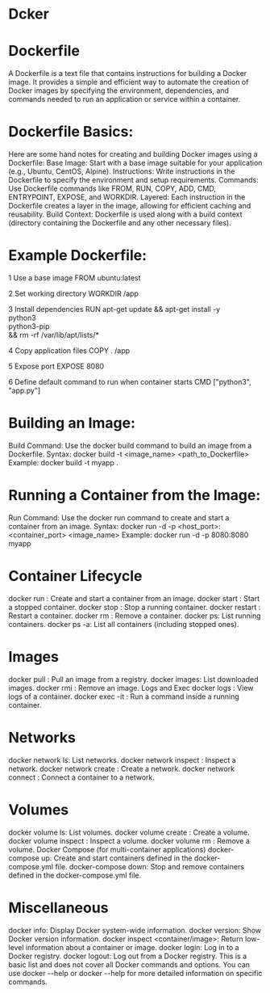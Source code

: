 # Dcker
# Dockerfile
A Dockerfile is a text file that contains instructions for building a Docker image. It provides a simple and efficient way to automate the creation of Docker images by specifying the environment, dependencies, and commands needed to run an application or service within a container.

# Dockerfile Basics:
Here are some hand notes for creating and building Docker images using a Dockerfile:
Base Image: Start with a base image suitable for your application (e.g., Ubuntu, CentOS, Alpine).
Instructions: Write instructions in the Dockerfile to specify the environment and setup requirements.
Commands: Use Dockerfile commands like FROM, RUN, COPY, ADD, CMD, ENTRYPOINT, EXPOSE, and WORKDIR.
Layered: Each instruction in the Dockerfile creates a layer in the image, allowing for efficient caching and reusability.
Build Context: Dockerfile is used along with a build context (directory containing the Dockerfile and any other necessary files).

# Example Dockerfile:
1 Use a base image
FROM ubuntu:latest

2 Set working directory
WORKDIR /app

3 Install dependencies
RUN apt-get update && apt-get install -y \
    python3 \
    python3-pip \
    && rm -rf /var/lib/apt/lists/*
    
4 Copy application files
COPY . /app

5 Expose port
EXPOSE 8080

6 Define default command to run when container starts
CMD ["python3", "app.py"]

# Building an Image:
Build Command: Use the docker build command to build an image from a Dockerfile.
Syntax: docker build -t <image_name> <path_to_Dockerfile>
Example: docker build -t myapp .

# Running a Container from the Image:
Run Command: Use the docker run command to create and start a container from an image.
Syntax: docker run -d -p <host_port>:<container_port> <image_name>
Example: docker run -d -p 8080:8080 myapp

# Container Lifecycle
docker run <image>: Create and start a container from an image.
docker start <container>: Start a stopped container.
docker stop <container>: Stop a running container.
docker restart <container>: Restart a container.
docker rm <container>: Remove a container.
docker ps: List running containers.
docker ps -a: List all containers (including stopped ones).
# Images
docker pull <image>: Pull an image from a registry.
docker images: List downloaded images.
docker rmi <image>: Remove an image.
Logs and Exec
docker logs <container>: View logs of a container.
docker exec -it <container> <command>: Run a command inside a running container.
# Networks
docker network ls: List networks.
docker network inspect <network>: Inspect a network.
docker network create <name>: Create a network.
docker network connect <network> <container>: Connect a container to a network.
# Volumes
docker volume ls: List volumes.
docker volume create <name>: Create a volume.
docker volume inspect <volume>: Inspect a volume.
docker volume rm <volume>: Remove a volume.
Docker Compose (for multi-container applications)
docker-compose up: Create and start containers defined in the docker-compose.yml file.
docker-compose down: Stop and remove containers defined in the docker-compose.yml file.
# Miscellaneous
docker info: Display Docker system-wide information.
docker version: Show Docker version information.
docker inspect <container/image>: Return low-level information about a container or image.
docker login: Log in to a Docker registry.
docker logout: Log out from a Docker registry.
This is a basic list and does not cover all Docker commands and options. You can use docker --help or docker <command> --help for more detailed information on specific commands.
